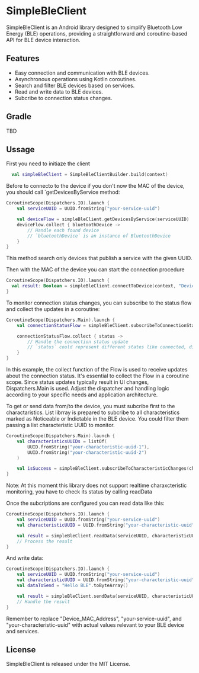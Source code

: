 # SimpleBleClient

SimpleBleClient is an Android library designed to simplify Bluetooth Low Energy (BLE) operations, providing a straightforward and coroutine-based API for BLE device interaction.

## Features

- Easy connection and communication with BLE devices.
- Asynchronous operations using Kotlin coroutines.
- Search and filter BLE devices based on services.
- Read and write data to BLE devices.
- Subcribe to connection status changes.


## Gradle

TBD

## Ussage

First you need to initiaze the client

```kotlin
  val simpleBleClient = SimpleBleClientBuilder.build(context)
```

Before to connecto to the device if you don't now the MAC of the device, you should call `getDevicesByService method:

```kotlin
CoroutineScope(Dispatchers.IO).launch {
    val serviceUUID = UUID.fromString("your-service-uuid")

    val deviceFlow = simpleBleClient.getDevicesByService(serviceUUID)
    deviceFlow.collect { bluetoothDevice ->
        // Handle each found device
        // `bluetoothDevice` is an instance of BluetoothDevice
    }
}
```

This method search only devices that publish a service with the given UUID.

Then with the MAC of the device you can start the connection procedure

```kotlin
CoroutineScope(Dispatchers.IO).launch {
  val result: Boolean = simpleBleClient.connectToDevice(context, "Device_MAC_Address")
}
```

To monitor connection status changes, you can subscribe to the status flow and collect the updates in a coroutine:

```kotlin
CoroutineScope(Dispatchers.Main).launch {
    val connectionStatusFlow = simpleBleClient.subscribeToConnectionStatusChanges()

    connectionStatusFlow.collect { status ->
        // Handle the connection status update
        // `status` could represent different states like connected, disconnected, connection and disconnecting.
    }
}
```

In this example, the collect function of the Flow is used to receive updates about the connection status. It's essential to collect the Flow in a coroutine scope. Since status updates typically result in UI changes, Dispatchers.Main is used. Adjust the dispatcher and handling logic according to your specific needs and application architecture.


To get or send data from/to the device, you must subcribe first to the charactaristics. List librray is prepared to subcribe to all characteristics marked as Noticeable or Indictable in the BLE device. You could filter them passing a list characteristic UUID to monitor.

```kotlin
CoroutineScope(Dispatchers.Main).launch {
    val characteristicsUUIDs = listOf(
        UUID.fromString("your-characteristic-uuid-1"), 
        UUID.fromString("your-characteristic-uuid-2")
    )

    val isSuccess = simpleBleClient.subscribeToCharacteristicChanges(characteristicsUUIDs)
}
```

Note: At this moment this library does not support realtime charaxcteristic monitoring, you have to check its status by calling readData

Once the subcriptions are configured you can read data like this:

```kotlin
CoroutineScope(Dispatchers.IO).launch {
    val serviceUUID = UUID.fromString("your-service-uuid")
    val characteristicUUID = UUID.fromString("your-characteristic-uuid")

    val result = simpleBleClient.readData(serviceUUID, characteristicUUID)
    // Process the result
}
```

And write data:

```kotlin
CoroutineScope(Dispatchers.IO).launch {
    val serviceUUID = UUID.fromString("your-service-uuid")
    val characteristicUUID = UUID.fromString("your-characteristic-uuid")
    val dataToSend = "Hello BLE".toByteArray()

    val result = simpleBleClient.sendData(serviceUUID, characteristicUUID, dataToSend)
    // Handle the result
}
```

Remember to replace "Device_MAC_Address", "your-service-uuid", and "your-characteristic-uuid" with actual values relevant to your BLE device and services.

## License

SimpleBleClient is released under the MIT License.






